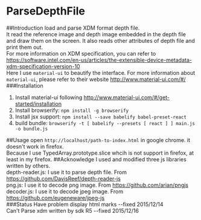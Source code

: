 # ParseDepthFile
##Introduction
load and parse XDM format depth file.<br>
It read the reference image and depth image embedded in the depth file and draw them on the screen.
It also reads other attributes of depth file and print them out.<br>
For more information on XDM specification, you can refer to https://software.intel.com/en-us/articles/the-extensible-device-metadata-xdm-specification-version-10<br />
Here I use `material-ui` to beautify the interface. For more information about `material-ui`, please refer 
to their website http://www.material-ui.com/#/<br />
###Installation
1. Install material-ui following http://www.material-ui.com/#/get-started/installation<br />
2. Install browserify: `npm install -g browserify`<br />
3. Install jsx support: `npm install --save babelify babel-preset-react`
4. build bundle: `browserify -t [ babelify --presets [ react ] ] main.js -o bundle.js`

##Usage
open `http://localhost/path-to-index.html` in google chrome. it doesn't work in firefox.<br>
Because I use TypedArray.prototype.slice whcih is not support in firefox, at least in my firefox.
##Acknowledge
I used and modified three js libraries written by others.<br>
depth-reader.js: I use it to parse depth file. From https://github.com/DavisReef/depth-reader-js<br>
png.js: I use it to decode png image. From https://github.com/arian/pngjs<br>
decoder.js: I use it to decode jpeg image. From https://github.com/eugeneware/jpeg-js<br>
###Status
Have problem display html marks		--fixed 2015/12/14<br />
Can't Parse xdm written by sdk R5	--fixed 2015/12/16<br />
